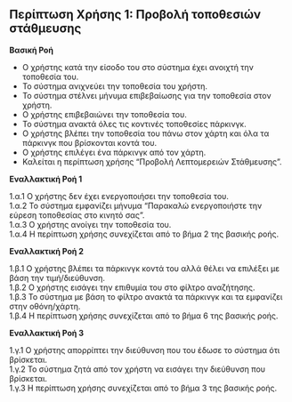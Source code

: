 ## Περίπτωση Χρήσης 1: Προβολή τοποθεσιών στάθμευσης 

**Βασική Ροή**

- Ο χρήστης κατά την είσοδο του στο σύστημα έχει ανοιχτή την τοποθεσία του.
- Το σύστημα ανιχνεύει την τοποθεσία του χρήστη.
- Το σύστημα στέλνει μήνυμα επιβεβαίωσης για την τοποθεσία στον χρήστη.
- Ο χρήστης επιβεβαιώνει την τοποθεσία του.
- Το σύστημα ανακτά όλες τις κοντινές τοποθεσίες πάρκινγκ.
- Ο χρήστης βλέπει την τοποθεσία του πάνω στον χάρτη και όλα τα πάρκινγκ που βρίσκονται κοντά του.
- Ο χρήστης επιλέγει ένα πάρκινγκ από τον χάρτη.
- Καλείται η περίπτωση χρήσης “Προβολή Λεπτομερειών Στάθμευσης”.

**Εναλλακτική Ροή 1**   

1.α.1 Ο χρήστης δεν έχει ενεργοποιήσει την τοποθεσία του.  
1.α.2 Το σύστημα εμφανίζει μήνυμα “Παρακαλώ ενεργοποιήστε την εύρεση τοποθεσίας στο κινητό σας”.  
1.α.3 Ο χρήστης ανοίγει την τοποθεσία του.  
1.α.4 Η περίπτωση χρήσης συνεχίζεται από το βήμα 2 της βασικής ροής.  
 
**Εναλλακτική Ροή 2**  

1.β.1 Ο χρήστης βλέπει τα πάρκινγκ κοντά του αλλά θέλει να επιλέξει με βάση την τιμή/διεύθυνση.  
1.β.2 Ο χρήστης εισάγει την επιθυμία του στο φίλτρο αναζήτησης.  
1.β.3 Το σύστημα με βάση το φίλτρο ανακτά τα πάρκινγκ και τα εμφανίζει στην οθόνη/χάρτη.  
1.β.4 Η περίπτωση χρήσης συνεχίζεται από το βήμα 6 της βασικής ροής.  

**Εναλλακτική Ροή 3**  

1.γ.1 Ο χρήστης απορρίπτει την διεύθυνση που του έδωσε το σύστημα ότι βρίσκεται.  
1.γ.2 Το σύστημα ζητά από τον χρήστη να εισάγει την διεύθυνση που βρίσκεται.  
1.γ.3 Η περίπτωση χρήσης συνεχίζεται από το βήμα 3 της βασικής ροής.  
